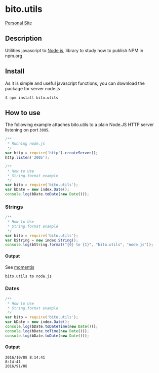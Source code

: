 
# bito.utils

[Personal Site](https://fabriciojf.com)

## Description

Utilities javascript to [Node.js](https://nodejs.org), library to study how to publish NPM in npm.org


## Install

As it is simple and useful javascript functions, you can download the package for server node.js

```console
$ npm install bito.utils
```

## How to use

The following example attaches bito.utils to a plain Node.JS
HTTP server listening on port `3005`.

```js
/**
 * Running node.js 
 */
var http = require('http').createServer();
http.listen('3005');

/**
 * How to Use
 * String.format example
 */
var bito = require('bito.utils');
var bDate = new index.Date();
console.log(bDate.toDate(new Date()));
```

### Strings

```js
/**
 * How to Use
 * String.format example
 */
var bito = require('bito.utils');
var bString = new index.String();
console.log(bString.format("{0} to {1}", "bito.utils", "node.js"));
```

#### Output
See [momentjs](http://momentjs.com/)
```console
bito.utils to node.js
```

### Dates

```js
/**
 * How to Use
 * String.format example
 */
var bito = require('bito.utils');
var bDate = new index.Date();
console.log(bDate.toDateTime(new Date()));
console.log(bDate.toTime(new Date()));
console.log(bDate.toDate(new Date())); 
```

#### Output
```console
2016/10/08 8:14:41
8:14:41
2016/91/08
```
